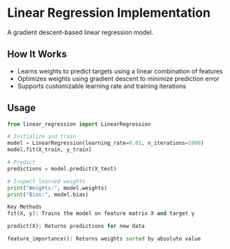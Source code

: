 # Linear Regression Implementation

A gradient descent-based linear regression model.

## How It Works
- Learns weights to predict targets using a linear combination of features
- Optimizes weights using gradient descent to minimize prediction error
- Supports customizable learning rate and training iterations

## Usage
```python
from linear_regression import LinearRegression

# Initialize and train
model = LinearRegression(learning_rate=0.01, n_iterations=1000)
model.fit(X_train, y_train)

# Predict
predictions = model.predict(X_test)

# Inspect learned weights
print("Weights:", model.weights)
print("Bias:", model.bias)

Key Methods
fit(X, y): Trains the model on feature matrix X and target y

predict(X): Returns predictions for new data

feature_importance(): Returns weights sorted by absolute value
```
